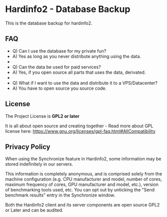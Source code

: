 Hardinfo2 - Database Backup
===========================

This is the database backup for hardinfo2.

FAQ
----
 - Q) Can I use the database for my private fun?
 - A) Yes as long as you never distribute anything using the data.
 -
 - Q) Can the data be used for paid services?
 - A) Yes, if you open source all parts that uses the data, derivated.
 - 
 - Q) What if I want to use the data and distribute it to a VPS/Datacenter?
 - A) You have to open source you source code.


License
------
The Project License is **GPL2 or later**

It is all about open source and creating together - Read more about GPL license here: https://www.gnu.org/licenses/gpl-faq.html#AllCompatibility


Privacy Policy
---------------
When using the Synchronize feature in Hardinfo2, some information may be stored indefinitely in our servers.

This information is completely anonymous, and is comprised solely from the machine configuration (e.g. CPU manufacturer and model, number of cores, maximum frequency of cores, GPU manufacturer and model, etc.), version of benchmarking tools used, etc. You can opt out by unticking the "Send benchmark results" entry in the Synchronize window.

Both the Hardinfo2 client and its server components are open source GPL2 or Later and can be audited.
